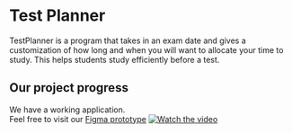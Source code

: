 # Test Planner
TestPlanner is a program that takes in an exam date and gives a customization of how long and when you will want to allocate your time to study. This helps students study efficiently before a test.<br/>
## Our project progress
We have a working application.<br/>
Feel free to visit our [Figma prototype](https://www.figma.com/proto/T4mpYnM76EdIPN5WVCQ58T/Test-Planner?node-id=1060%3A909&scaling=contain&page-id=4%3A0&starting-point-node-id=1013%3A3359&show-proto-sidebar=1)
[![Watch the video](https://img.youtube.com/vi/KYDFUYQ1CKU/default.jpg)](https://youtu.be/KYDFUYQ1CKU)
